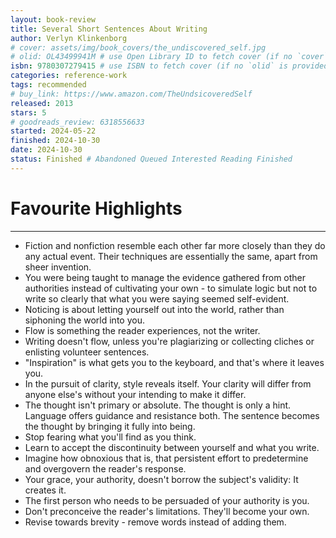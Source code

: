 ```yaml
---
layout: book-review
title: Several Short Sentences About Writing
author: Verlyn Klinkenborg
# cover: assets/img/book_covers/the_undiscovered_self.jpg
# olid: OL43499941M # use Open Library ID to fetch cover (if no `cover` is provided)
isbn: 9780307279415 # use ISBN to fetch cover (if no `olid` is provided, dashes are optional)
categories: reference-work
tags: recommended
# buy_link: https://www.amazon.com/TheUndsicoveredSelf
released: 2013
stars: 5
# goodreads_review: 6318556633
started: 2024-05-22
finished: 2024-10-30
date: 2024-10-30
status: Finished # Abandoned Queued Interested Reading Finished
---
```


# Favourite Highlights

---

* Fiction and nonfiction resemble each other far more closely than they do any actual event. Their techniques are essentially the same, apart from sheer invention.
* You were being taught to manage the evidence gathered from other authorities instead of cultivating your own - to simulate logic but not to write so clearly that what you were saying seemed self-evident.
* Noticing is about letting yourself out into the world, rather than siphoning the world into you.
* Flow is something the reader experiences, not the writer.
* Writing doesn't flow, unless you're plagiarizing or collecting cliches or enlisting volunteer sentences.
* "Inspiration" is what gets you to the keyboard, and that's where it leaves you.
* In the pursuit of clarity, style reveals itself. Your clarity will differ from anyone else's without your intending to make it differ.
* The thought isn't primary or absolute. The thought is only a hint. Language offers guidance and resistance both. The sentence becomes the thought by bringing it fully into being.
* Stop fearing what you'll find as you think.
* Learn to accept the discontinuity between yourself and what you write.
* Imagine how obnoxious that is, that persistent effort to predetermine and overgovern the reader's response.
* Your grace, your authority, doesn't borrow the subject's validity: It creates it.
* The first person who needs to be persuaded of your authority is you.
* Don't preconceive the reader's limitations. They'll become your own.
* Revise towards brevity - remove words instead of adding them.
